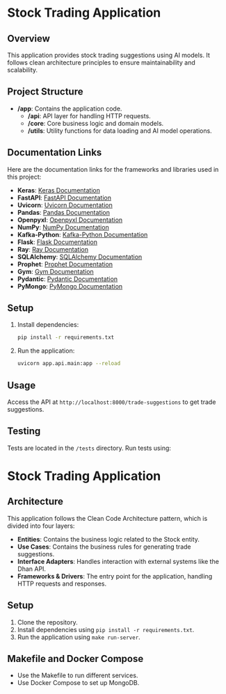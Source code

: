 # Stock Trading Application

## Overview

This application provides stock trading suggestions using AI models. It follows clean architecture principles to ensure maintainability and scalability.

## Project Structure

- **/app**: Contains the application code.
  - **/api**: API layer for handling HTTP requests.
  - **/core**: Core business logic and domain models.
  - **/utils**: Utility functions for data loading and AI model operations.

## Documentation Links

Here are the documentation links for the frameworks and libraries used in this project:

- **Keras**: [Keras Documentation](https://keras.io/)
- **FastAPI**: [FastAPI Documentation](https://fastapi.tiangolo.com/)
- **Uvicorn**: [Uvicorn Documentation](https://www.uvicorn.org/)
- **Pandas**: [Pandas Documentation](https://pandas.pydata.org/docs/)
- **Openpyxl**: [Openpyxl Documentation](https://openpyxl.readthedocs.io/en/stable/)
- **NumPy**: [NumPy Documentation](https://numpy.org/doc/)
- **Kafka-Python**: [Kafka-Python Documentation](https://kafka-python.readthedocs.io/en/master/)
- **Flask**: [Flask Documentation](https://flask.palletsprojects.com/)
- **Ray**: [Ray Documentation](https://docs.ray.io/en/latest/)
- **SQLAlchemy**: [SQLAlchemy Documentation](https://docs.sqlalchemy.org/en/20/)
- **Prophet**: [Prophet Documentation](https://facebook.github.io/prophet/)
- **Gym**: [Gym Documentation](https://www.gymlibrary.dev/)
- **Pydantic**: [Pydantic Documentation](https://docs.pydantic.dev/)
- **PyMongo**: [PyMongo Documentation](https://pymongo.readthedocs.io/en/stable/)

## Setup

1. Install dependencies:
   ```bash
   pip install -r requirements.txt
   ```

2. Run the application:
   ```bash
   uvicorn app.api.main:app --reload
   ```

## Usage

Access the API at `http://localhost:8000/trade-suggestions` to get trade suggestions.

## Testing

Tests are located in the `/tests` directory. Run tests using:
# Stock Trading Application

## Architecture

This application follows the Clean Code Architecture pattern, which is divided into four layers:
- **Entities**: Contains the business logic related to the Stock entity.
- **Use Cases**: Contains the business rules for generating trade suggestions.
- **Interface Adapters**: Handles interaction with external systems like the Dhan API.
- **Frameworks & Drivers**: The entry point for the application, handling HTTP requests and responses.

## Setup

1. Clone the repository.
2. Install dependencies using `pip install -r requirements.txt`.
3. Run the application using `make run-server`.

## Makefile and Docker Compose

- Use the Makefile to run different services.
- Use Docker Compose to set up MongoDB.
